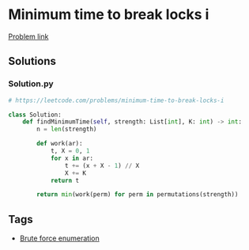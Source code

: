# Minimum time to break locks i

[Problem link](https://leetcode.com/problems/minimum-time-to-break-locks-i)

## Solutions


### Solution.py
```py
# https://leetcode.com/problems/minimum-time-to-break-locks-i

class Solution:
    def findMinimumTime(self, strength: List[int], K: int) -> int:
        n = len(strength)

        def work(ar):
            t, X = 0, 1
            for x in ar:
                t += (x + X - 1) // X
                X += K
            return t

        return min(work(perm) for perm in permutations(strength))
```
## Tags

* [Brute force enumeration](/Collections/brute-force-enumeration.md#brute-force-enumeration)

